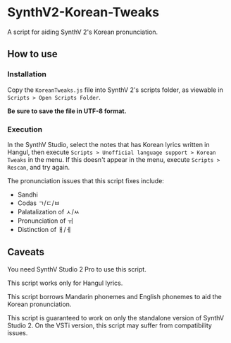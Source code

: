 # SynthV2-Korean-Tweaks
A script for aiding SynthV 2's Korean pronunciation.

## How to use

### Installation
Copy the `KoreanTweaks.js` file into SynthV 2's scripts folder, as viewable in `Scripts > Open Scripts Folder`.

**Be sure to save the file in UTF-8 format.**

### Execution
In the SynthV Studio, select the notes that has Korean lyrics written in Hangul, then execute `Scripts > Unofficial language support > Korean Tweaks` in the menu. If this doesn't appear in the menu, execute `Scripts > Rescan`, and try again.

The pronunciation issues that this script fixes include:
* Sandhi
* Codas ㄱ/ㄷ/ㅂ
* Palatalization of ㅅ/ㅆ
* Pronunciation of ㅟ
* Distinction of ㅐ/ㅔ

## Caveats
You need SynthV Studio 2 Pro to use this script.

This script works only for Hangul lyrics.

This script borrows Mandarin phonemes and English phonemes to aid the Korean pronunciation.

This script is guaranteed to work on only the standalone version of SynthV Studio 2. On the VSTi version, this script may suffer from compatibility issues.

